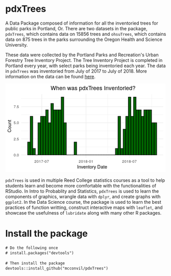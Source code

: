 # pdxTrees

A Data Package composed of information for all the inventoried trees for public parks in Portland, Or. There are two datasets in the package, `pdxTrees`, which contains data on 15856 trees and `ohsuTrees`, which contains data on 875 trees in the parks surrounding the Oregon Health and Science University. 

These data were collected by the Portland Parks and Recreation's Urban Forestry Tree Inventory Project.   The Tree Inventory Project is completed in Portland every year, with select parks being inventoried each year. The data in `pdxTrees` was inventoried from July of 2017 to July of 2018. 
  More information on the data can be found [here](https://www.portlandoregon.gov/parks/article/501565).


![](image/pdx_inv_graph.png)



`pdxTrees` is used in multiple Reed College statistics courses as a tool to help students learn and become more comfortable with the functionalities of RStudio. In Intro to Probablity and Statistics, `pdxTrees` is used to learn the components of graphics, wrangle data with `dplyr`, and create graphs with `ggplot2`. In the Data Science course, the package is used to learn the best practices of function writting, construct interactive maps with `leaflet`, and showcase the usefulness of `lubridate` along with many other R packages. 






# Install the package

```{r}
# Do the following once
# install.packages("devtools")

# Then install the package
devtools::install_github("mcconvil/pdxTrees")
```
